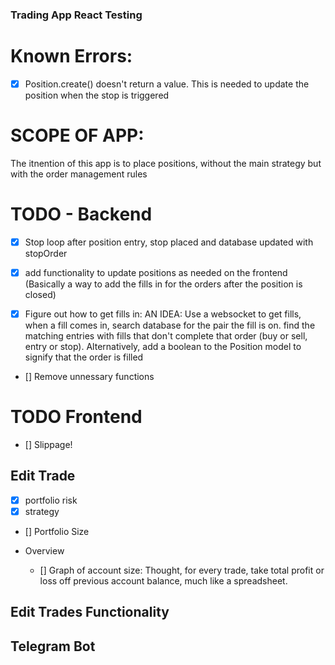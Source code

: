 ### Trading App React Testing

# Known Errors:

- [x] Position.create() doesn't return a value. This is needed to update the position when the stop is triggered

# SCOPE OF APP:

The itnention of this app is to place positions, without the main strategy but with the order management rules

# TODO - Backend

- [x] Stop loop after position entry, stop placed and database updated with stopOrder

- [x] add functionality to update positions as needed on the frontend (Basically a way to add the fills in for the orders after the position is closed)

- [x] Figure out how to get fills in: AN IDEA: Use a websocket to get fills, when a fill comes in, search database for the pair the fill is on. find the matching entries with fills that don't complete that order (buy or sell, entry or stop). Alternatively, add a boolean to the Position model to signify that the order is filled

- [] Remove unnessary functions

# TODO Frontend

- [] Slippage!

## Edit Trade

- [x] portfolio risk
- [x] strategy
- [] Portfolio Size

- Overview
  - [] Graph of account size: Thought, for every trade, take total profit or loss off previous account balance, much like a spreadsheet.

## Edit Trades Functionality

## Telegram Bot
